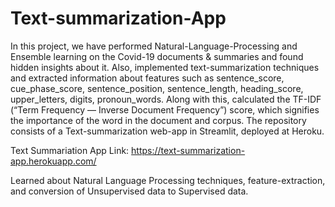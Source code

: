 # Text-summarization-App

In this project, we have performed Natural-Language-Processing and Ensemble learning on the Covid-19 documents & summaries and found hidden insights about it. Also, implemented text-summarization techniques and extracted information about features such as sentence_score, cue_phase_score, sentence_position, sentence_length, heading_score, upper_letters, digits, pronoun_words. Along with this, calculated the TF-IDF (“Term Frequency — Inverse Document Frequency”) score, which signifies the importance of the word in the document and corpus. The repository consists of a Text-summarization web-app in Streamlit, deployed at Heroku.

Text Summariation App Link: https://text-summarization-app.herokuapp.com/


Learned about Natural Language Processing techniques, feature-extraction, and conversion of Unsupervised data to Supervised data.
